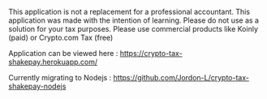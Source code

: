 This application is not a replacement for a professional accountant. This application was made with the intention of learning.
Please do not use as a solution for your tax purposes. Please use commercial products like Koinly (paid) or Crypto.com Tax (free)


Application can be viewed here : https://crypto-tax-shakepay.herokuapp.com/

Currently migrating to Nodejs : https://github.com/Jordon-L/crypto-tax-shakepay-nodejs


